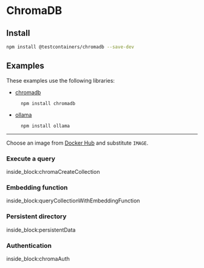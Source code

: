 # ChromaDB

## Install

```bash
npm install @testcontainers/chromadb --save-dev
```

## Examples

These examples use the following libraries:

- [chromadb](https://www.npmjs.com/package/chromadb)

        npm install chromadb

- [ollama](https://www.npmjs.com/package/ollama)

        npm install ollama

---

Choose an image from [Docker Hub](https://hub.docker.com/r/chromadb/chroma) and substitute `IMAGE`.

### Execute a query

<!--codeinclude-->
[](../../packages/modules/chromadb/src/chromadb-container.test.ts) inside_block:chromaCreateCollection
<!--/codeinclude-->

### Embedding function

<!--codeinclude-->
[](../../packages/modules/chromadb/src/chromadb-container.test.ts) inside_block:queryCollectionWithEmbeddingFunction
<!--/codeinclude-->

### Persistent directory

<!--codeinclude-->
[](../../packages/modules/chromadb/src/chromadb-container.test.ts) inside_block:persistentData
<!--/codeinclude-->

### Authentication

<!--codeinclude-->
[](../../packages/modules/chromadb/src/chromadb-container.test.ts) inside_block:chromaAuth
<!--/codeinclude-->

